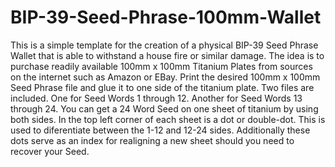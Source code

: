 # BIP-39-Seed-Phrase-100mm-Wallet

This is a simple template for the creation of a physical BIP-39 Seed Phrase Wallet that is able to withstand a house fire or similar damage.  The idea is to purchase readily available 100mm x 100mm Titanium Plates from sources on the internet such as Amazon or EBay.  Print the desired 100mm x 100mm Seed Phrase file and glue it to one side of the titanium plate.  Two files are included.  One for Seed Words 1 through 12.  Another for Seed Words 13 through 24.  You can get a 24 Word Seed on one sheet of titanium by using both sides.  In the top left corner of each sheet is a dot or double-dot.  This is used to diferentiate between the 1-12 and 12-24 sides.  Additionally these dots serve as an index for realigning a new sheet should you need to recover your Seed.

